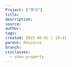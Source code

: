 ```yaml
---
Project: ["学习"]
title: 
description: 
source: 
author: 
tags: 
created: 2025-06-02 | 19:41
parent: Resource
branch: 
cssclasses:
  - show-property
---
```

